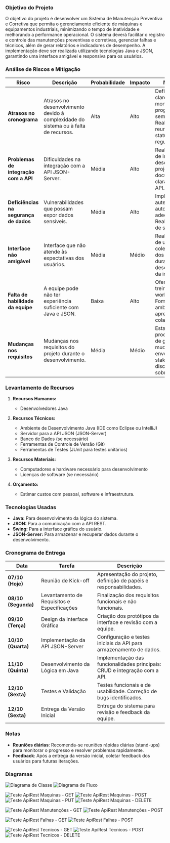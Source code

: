 ### Objetivo do Projeto

O objetivo do projeto é desenvolver um Sistema de Manutenção Preventiva e Corretiva que permita o gerenciamento eficiente de máquinas e equipamentos industriais, minimizando o tempo de inatividade e melhorando a performance operacional. O sistema deverá facilitar o registro e controle das manutenções preventivas e corretivas, gerenciar falhas e técnicos, além de gerar relatórios e indicadores de desempenho. A implementação deve ser realizada utilizando tecnologias Java e JSON, garantindo uma interface amigável e responsiva para os usuários.

### Análise de Riscos e Mitigação

| **Risco**                                | **Descrição**                                                                                   | **Probabilidade** | **Impacto** | **Mitigação**                                                                                                     |
|------------------------------------------|-----------------------------------------------------------------------------------------------|-------------------|-------------|------------------------------------------------------------------------------------------------------------------|
| **Atrasos no cronograma**                | Atrasos no desenvolvimento devido à complexidade do sistema ou à falta de recursos.          | Alta              | Alto        | Definir marcos claros e monitorar o progresso semanalmente. Realizar reuniões de status regularmente.            |
| **Problemas de integração com a API**    | Dificuldades na integração com a API JSON-Server.                                            | Média             | Alto        | Realizar testes de integração desde o início do projeto. Criar documentação clara sobre a API.                  |
| **Deficiências na segurança de dados**    | Vulnerabilidades que possam expor dados sensíveis.                                           | Média             | Alto        | Implementar autenticação e autorização adequadas. Realizar testes de segurança.                                 |
| **Interface não amigável**                | Interface que não atende às expectativas dos usuários.                                         | Média             | Médio       | Realizar testes de usabilidade e coletar feedback dos usuários durante o desenvolvimento da interface.         |
| **Falta de habilidade da equipe**         | A equipe pode não ter experiência suficiente com Java e JSON.                                 | Baixa             | Alto        | Oferecer treinamentos e workshops. Fomentar um ambiente de aprendizado colaborativo.                             |
| **Mudanças nos requisitos**                | Mudanças nos requisitos do projeto durante o desenvolvimento.                                 | Média             | Médio       | Estabelecer um processo claro de gestão de mudanças e envolver stakeholders nas discussões sobre requisitos.    |

### Levantamento de Recursos

1. **Recursos Humanos:**
   - Desenvolvedores Java

2. **Recursos Técnicos:**
   - Ambiente de Desenvolvimento Java (IDE como Eclipse ou IntelliJ)
   - Servidor para a API JSON (JSON-Server)
   - Banco de Dados (se necessário)
   - Ferramentas de Controle de Versão (Git)
   - Ferramentas de Testes (JUnit para testes unitários)

3. **Recursos Materiais:**
   - Computadores e hardware necessário para desenvolvimento
   - Licenças de software (se necessário)

4. **Orçamento:**
   - Estimar custos com pessoal, software e infraestrutura.

### Tecnologias Usadas

- **Java:** Para desenvolvimento da lógica do sistema.
- **JSON:** Para a comunicação com a API REST.
- **Swing:** Para a interface gráfica do usuário.
- **JSON-Server:** Para armazenar e recuperar dados durante o desenvolvimento.

### Cronograma de Entrega

| **Data**       | **Tarefa**                                         | **Descrição**                                                   |
|----------------|---------------------------------------------------|---------------------------------------------------------------|
| **07/10 (Hoje)** | Reunião de Kick-off                              | Apresentação do projeto, definição de papéis e responsabilidades. |
| **08/10 (Segunda)** | Levantamento de Requisitos e Especificações  | Finalização dos requisitos funcionais e não funcionais.       |
| **09/10 (Terça)** | Design da Interface Gráfica                    | Criação dos protótipos da interface e revisão com a equipe.   |
| **10/10 (Quarta)** | Implementação da API JSON-Server              | Configuração e testes iniciais da API para armazenamento de dados. |
| **11/10 (Quinta)** | Desenvolvimento da Lógica em Java              | Implementação das funcionalidades principais: CRUD e integração com a API. |
| **12/10 (Sexta)** | Testes e Validação                              | Testes funcionais e de usabilidade. Correção de bugs identificados. |
| **12/10 (Sexta)** | Entrega da Versão Inicial                      | Entrega do sistema para revisão e feedback da equipe.        |

### Notas

- **Reuniões diárias**: Recomenda-se reuniões rápidas diárias (stand-ups) para monitorar o progresso e resolver problemas rapidamente.
- **Feedback**: Após a entrega da versão inicial, coletar feedback dos usuários para futuras iterações.

### Diagramas

![Diagrama de Classe](img/diagrama_classe.png)
![Diagrama de Fluxo](img/diagrama_fluxo.png)

![Teste ApiRest Maquinas - GET](imgTestes/maquinasget.png)
![Teste ApiRest Maquinas - POST](imgTestes/maquinaspost.png)
![Teste ApiRest Maquinas - PUT](imgTestes/maquinasput.png)
![Teste ApiRest Maquinas - DELETE](imgTestes/maquinasdelete.png)

![Teste ApiRest Manutenções - GET](imgTestes/historicoManutencaoget.png)
![Teste ApiRest Manutenções - POST](imgTestes/historicoManutencaopost.png)

![Teste ApiRest Falhas - GET](imgTestes/falhasget.png)
![Teste ApiRest Falhas - POST](imgTestes/falhaspost.png)

![Teste ApiRest Tecnicos - GET](imgTestes/tecnicosget.png)
![Teste ApiRest Tecnicos - POST](imgTestes/tecnicospost.png)
![Teste ApiRest Tecnicos - DELETE](imgTestes/tecnicosdelete.png)

